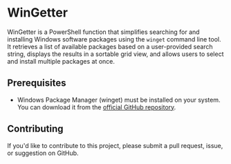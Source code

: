 # WinGetter

WinGetter is a PowerShell function that simplifies searching for and installing Windows software packages using the `winget` command line tool. It retrieves a list of available packages based on a user-provided search string, displays the results in a sortable grid view, and allows users to select and install multiple packages at once.

## Prerequisites

* Windows Package Manager (winget) must be installed on your system. You can download it from the [official GitHub repository](https://github.com/microsoft/winget-cli/releases).

## Contributing

If you'd like to contribute to this project, please submit a pull request, issue, or suggestion on GitHub.
